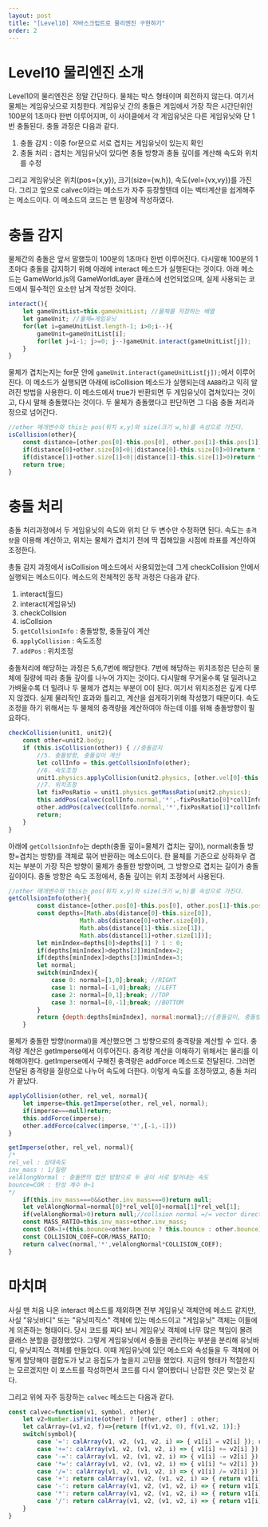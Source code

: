 ```yaml
---
layout: post
title: "[Level10] 자바스크립트로 물리엔진 구현하기"
order: 2
---
```


# Level10 물리엔진 소개

Level10의 물리엔진은 정말 간단하다. 물체는 박스 형태이며 회전하지 않는다. 여기서 물체는 게임유닛으로 지칭한다. 게임유닛 간의 충돌은 게임에서 가장 작은 시간단위인 100분의 1초마다 한번 이루어지며, 이 사이클에서 각 게임유닛은 다른 게임유닛와 단 1번 충돌된다. 충돌 과정은 다음과 같다.

1. 충돌 감지 : 이중 for문으로 서로 겹치는 게임유닛이 있는지 확인
2. 충돌 처리 : 겹치는 게임유닛이 있다면 충돌 방향과 충돌 깊이를 계산해 속도와 위치를 수정

그리고 게임유닛은 위치(pos={x,y}), 크기(size={w,h}), 속도(vel={vx,vy})를 가진다. 그리고 앞으로 calvec이라는 메소드가 자주 등장할텐데 이는 벡터계산을 쉽게해주는 메소드이다. 이 메소드의 코드는 맨 밑장에 작성하였다.

# 충돌 감지

물체간의 충돌은 앞서 말했듯이 100분의 1초마다 한번 이루어진다. 다시말해 100분의 1초마다 충돌을 감지하기 위해 아래에 interact 메소드가 실행된다는 것이다. 아래 메소드는 GameWorld.js의 GameWorldLayer 클래스에 선언되었으며, 실제 사용되는 코드에서 필수적인 요소만 남겨 작성한 것이다.

```js
interact(){
    let gameUnitList=this.gameUnitList; //물체를 저장하는 배열
    let gameUnit; //물체=게임유닛
    for(let i=gameUnitList.length-1; i>0;i--){
        gameUnit=gameUnitList[i];
        for(let j=i-1; j>=0; j--)gameUnit.interact(gameUnitList[j]);
    }
}
```

물체가 겹치는지는 for문 안에 `gameUnit.interact(gameUnitList[j]);`에서 이루어진다. 이 메소드가 실행되면 아래에 isCollision 메소드가 실행되는데 `AABB`라고 익히 알려진 방법을 사용한다. 이 메소드에서 true가 반환되면 두 게임유닛이 겹쳐있다는 것이고, 다시 말해 충돌했다는 것이다. 두 물체가 충돌했다고 판단하면 그 다음 충돌 처리과정으로 넘어간다.

```js
//other 매개변수와 this는 pos(위치 x,y)와 size(크기 w,h)를 속성으로 가진다.  
isCollision(other){
    const distance=[other.pos[0]-this.pos[0], other.pos[1]-this.pos[1]]
    if(distance[0]+other.size[0]<0||distance[0]-this.size[0]>0)return false;
    if(distance[1]+other.size[1]<0||distance[1]-this.size[1]>0)return false;
    return true;
}
```

# 충돌 처리

충돌 처리과정에서 두 게임유닛의 속도와 위치 단 두 변수만 수정하면 된다. 속도는 `충격량`을 이용해 계산하고, 위치는 물체가 겹치기 전에 딱 접해있을 시점에 좌표를 계산하여 조정한다.

총돌 감지 과정에서 isCollision 메소드에서 사용되었는데 그게 checkCollision 안에서 실행되는 메소드이다. 메소드의 전체적인 동작 과정은 다음과 같다. 

1. interact(월드) 
2. interact(게임유닛) 
3. checkCollsion 
4. isCollsion 
5. `getCollsionInfo` : 충돌방향, 충돌깊이 계산
6. `applyCollision` : 속도조정
7. `addPos` : 위치조정

충돌처리에 해당하는 과정은 5,6,7번에 해당한다. 7번에 해당하는 위치조정은 단순히 물체에 질량에 따라 충돌 깊이를 나누어 가지는 것이다. 다시말해 무거울수록 덜 밀려나고 가벼울수록 더 밀려나 두 물체가 겹치는 부분이 0이 된다. 여기서 위치조정은 깊게 다루지 않겠다. 실제 물리적인 효과와 틀리고, 계산을 쉽게하기위해 작성했기 때문이다. 속도 조정을 하기 위해서는 두 물체의 충격량을 계산하여야 하는데 이를 위해 충돌방향이 필요하다.  

```js
checkCollision(unit1, unit2){
    const other=unit2.body;
    if (this.isCollision(other)) { //충돌감지
        //5. 충돌방향, 충돌깊이 계산
        let collInfo = this.getCollsionInfo(other);
        //6. 속도조정
        unit1.physics.applyCollision(unit2.physics, [other.vel[0]-this.vel[0], other.vel[1]-this.vel[1]], collInfo.normal)
        //7. 위치조정
        let fixPosRatio = unit1.physics.getMassRatio(unit2.physics); 
        this.addPos(calvec(collInfo.normal,'*',-fixPosRatio[0]*collInfo.depth))
        other.addPos(calvec(collInfo.normal,'*',fixPosRatio[1]*collInfo.depth))
        return;
    }
}
```

아래에 `getCollsionInfo`는 depth(충돌 깊이=물체가 겹치는 깊이), normal(충돌 방향=겹치는 방향)를 객체로 묶어 반환하는 메소드이다. 한 물체를 기준으로 상하좌우 겹치는 부분이 가장 작은 방향이 물체가 충돌한 방향이며, 그 방향으로 겹치는 길이가 충돌 깊이이다. 충돌 방향은 속도 조정에서, 충돌 깊이는 위치 조정에서 사용된다. 

```js
//other 매개변수와 this는 pos(위치 x,y)와 size(크기 w,h)를 속성으로 가진다.  
getCollsionInfo(other){
        const distance=[other.pos[0]-this.pos[0], other.pos[1]-this.pos[1]];
        const depths=[Math.abs(distance[0]-this.size[0]),
                    Math.abs(distance[0]+other.size[0]),
                    Math.abs(distance[1]-this.size[1]),
                    Math.abs(distance[1]+other.size[1])];
        let minIndex=depths[0]>depths[1] ? 1 : 0;
        if(depths[minIndex]>depths[2])minIndex=2;
        if(depths[minIndex]>depths[3])minIndex=3;
        let normal;
        switch(minIndex){
            case 0: normal=[1,0];break; //RIGHT
            case 1: normal=[-1,0];break; //LEFT
            case 2: normal=[0,1];break; //TOP
            case 3: normal=[0,-1];break; //BOTTOM
        }
        return {depth:depths[minIndex], normal:normal};//{충돌깊이, 충돌방향}
    }
```

물체가 충돌한 방향(normal)을 계산했으면 그 방향으로의 충격량을 계산할 수 있다. 충격량 계산은 getImperse에서 이루어진다. 충격량 계산을 이해하기 위해서는 물리를 이해해야한다. getImperse에서 구해진 충격량은 addForce 메소드로 전달된다. 그러면 전달된 충격량을 질량으로 나누어 속도에 더한다. 이렇게 속도를 조정하였고, 충돌 처리가 끝났다.

```js 
applyCollision(other, rel_vel, normal){
    let imperse=this.getImperse(other, rel_vel, normal);
    if(imperse===null)return;
    this.addForce(imperse);
    other.addForce(calvec(imperse,'*',[-1,-1]))
}

getImperse(other, rel_vel, normal){
/*
rel_vel : 상대속도
inv_mass : 1/질량
velAlongNormal : 충돌면의 법선 방향으로 두 공이 서로 밀어내는 속도
bounce=COR : 탄성 계수 0~1
*/
    if(this.inv_mass===0&&other.inv_mass===0)return null;
    let velAlongNormal=normal[0]*rel_vel[0]+normal[1]*rel_vel[1];
    if(velAlongNormal>0)return null;//collsion normal =/= vector direction
    const MASS_RATIO=this.inv_mass+other.inv_mass;
    const COR=1+(this.bounce<other.bounce ? this.bounce : other.bounce);
    const COLLISION_COEF=COR/MASS_RATIO;
    return calvec(normal,'*',velAlongNormal*COLLISION_COEF);
}
```

# 마치며

사실 맨 처음 나온 interact 메소드를 제외하면 전부 게임유닛 객체안에 메소드 같지만, 사실 "유닛바디" 또는 "유닛피직스" 객체에 있는 메소드이고 "게임유닛" 객체는 이들에게 의존하는 형태이다. 당시 코드를 짜다 보니 게임유닛 객체에 너무 많은 책임이 몰려 클래스 분할을 결정했었다. 그렇게 게임유닛에서 충돌을 관리하는 부분을 분리해 유닛바디, 유닛피직스 객체를 만들었다. 이때 게임유닛에 있던 메소드와 속성들을 두 객체에 어떻게 할당해야 결합도가 낮고 응집도가 높을지 고민을 했었다. 지금의 형태가 적절한지는 모르겠지만 이 포스트를 작성하면서 코드를 다시 열어봤더니 난잡한 것은 맞는것 같다. 

그리고 위에 자주 등장하는 `calvec` 메소드는 다음과 같다.

```js
const calvec=function(v1, symbol, other){
    let v2=Number.isFinite(other) ? [other, other] : other;
    let calArray=(v1,v2, f)=>{return [f(v1,v2, 0), f(v1,v2, 1)];}
    switch(symbol){
        case '=': calArray(v1, v2, (v1, v2, i) => { v1[i] = v2[i] }); return v1;
        case '+=': calArray(v1, v2, (v1, v2, i) => { v1[i] += v2[i] }); return v1;
        case '-=': calArray(v1, v2, (v1, v2, i) => { v1[i] -= v2[i] }); return v1;
        case '*=': calArray(v1, v2, (v1, v2, i) => { v1[i] *= v2[i] }); return v1;
        case '/=': calArray(v1, v2, (v1, v2, i) => { v1[i] /= v2[i] }); return v1;
        case '+': return calArray(v1, v2, (v1, v2, i) => { return v1[i] + v2[i] });
        case '-': return calArray(v1, v2, (v1, v2, i) => { return v1[i] - v2[i] });
        case '*': return calArray(v1, v2, (v1, v2, i) => { return v1[i] * v2[i] });
        case '/': return calArray(v1, v2, (v1, v2, i) => { return v1[i] / v2[i] });
    }
}
```